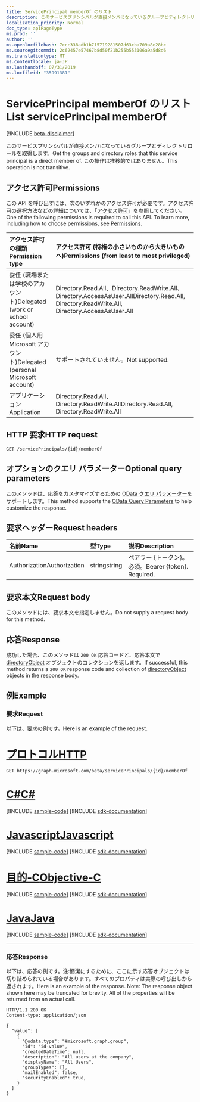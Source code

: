 ```yaml
---
title: ServicePrincipal memberOf のリスト
description: このサービスプリンシパルが直接メンバになっているグループとディレクトリロールを取得します。 この操作は推移的ではありません。
localization_priority: Normal
doc_type: apiPageType
ms.prod: ''
author: ''
ms.openlocfilehash: 7ccc338adb1b715719281507d63cba709a8e28bc
ms.sourcegitcommit: 2c62457e57467b8d50f21b255b553106a9a5d8d6
ms.translationtype: MT
ms.contentlocale: ja-JP
ms.lasthandoff: 07/31/2019
ms.locfileid: "35991381"
---
```

# <a name="list-serviceprincipal-memberof"></a><span data-ttu-id="b71f3-104">ServicePrincipal memberOf のリスト</span><span class="sxs-lookup"><span data-stu-id="b71f3-104">List servicePrincipal memberOf</span></span>

[!INCLUDE [beta-disclaimer](../../includes/beta-disclaimer.md)]

<span data-ttu-id="b71f3-105">このサービスプリンシパルが直接メンバになっているグループとディレクトリロールを取得します。</span><span class="sxs-lookup"><span data-stu-id="b71f3-105">Get the groups and directory roles that this service principal is a direct member of.</span></span> <span data-ttu-id="b71f3-106">この操作は推移的ではありません。</span><span class="sxs-lookup"><span data-stu-id="b71f3-106">This operation is not transitive.</span></span>

## <a name="permissions"></a><span data-ttu-id="b71f3-107">アクセス許可</span><span class="sxs-lookup"><span data-stu-id="b71f3-107">Permissions</span></span>

<span data-ttu-id="b71f3-p103">この API を呼び出すには、次のいずれかのアクセス許可が必要です。アクセス許可の選択方法などの詳細については、「[アクセス許可](/graph/permissions-reference)」を参照してください。</span><span class="sxs-lookup"><span data-stu-id="b71f3-p103">One of the following permissions is required to call this API. To learn more, including how to choose permissions, see [Permissions](/graph/permissions-reference).</span></span>

|<span data-ttu-id="b71f3-110">アクセス許可の種類</span><span class="sxs-lookup"><span data-stu-id="b71f3-110">Permission type</span></span>      | <span data-ttu-id="b71f3-111">アクセス許可 (特権の小さいものから大きいものへ)</span><span class="sxs-lookup"><span data-stu-id="b71f3-111">Permissions (from least to most privileged)</span></span>              |
|:--------------------|:---------------------------------------------------------|
|<span data-ttu-id="b71f3-112">委任 (職場または学校のアカウント)</span><span class="sxs-lookup"><span data-stu-id="b71f3-112">Delegated (work or school account)</span></span> | <span data-ttu-id="b71f3-113">Directory.Read.All、Directory.ReadWrite.All、Directory.AccessAsUser.All</span><span class="sxs-lookup"><span data-stu-id="b71f3-113">Directory.Read.All, Directory.ReadWrite.All, Directory.AccessAsUser.All</span></span>    |
|<span data-ttu-id="b71f3-114">委任 (個人用 Microsoft アカウント)</span><span class="sxs-lookup"><span data-stu-id="b71f3-114">Delegated (personal Microsoft account)</span></span> | <span data-ttu-id="b71f3-115">サポートされていません。</span><span class="sxs-lookup"><span data-stu-id="b71f3-115">Not supported.</span></span>    |
|<span data-ttu-id="b71f3-116">アプリケーション</span><span class="sxs-lookup"><span data-stu-id="b71f3-116">Application</span></span> | <span data-ttu-id="b71f3-117">Directory.Read.All、Directory.ReadWrite.All</span><span class="sxs-lookup"><span data-stu-id="b71f3-117">Directory.Read.All, Directory.ReadWrite.All</span></span> |

## <a name="http-request"></a><span data-ttu-id="b71f3-118">HTTP 要求</span><span class="sxs-lookup"><span data-stu-id="b71f3-118">HTTP request</span></span>

<!-- { "blockType": "ignored" } -->
```http
GET /servicePrincipals/{id}/memberOf
```

## <a name="optional-query-parameters"></a><span data-ttu-id="b71f3-119">オプションのクエリ パラメーター</span><span class="sxs-lookup"><span data-stu-id="b71f3-119">Optional query parameters</span></span>

<span data-ttu-id="b71f3-120">このメソッドは、応答をカスタマイズするための [OData クエリ パラメーター](https://developer.microsoft.com/graph/docs/concepts/query_parameters)をサポートします。</span><span class="sxs-lookup"><span data-stu-id="b71f3-120">This method supports the [OData Query Parameters](https://developer.microsoft.com/graph/docs/concepts/query_parameters) to help customize the response.</span></span>

## <a name="request-headers"></a><span data-ttu-id="b71f3-121">要求ヘッダー</span><span class="sxs-lookup"><span data-stu-id="b71f3-121">Request headers</span></span>
| <span data-ttu-id="b71f3-122">名前</span><span class="sxs-lookup"><span data-stu-id="b71f3-122">Name</span></span>       | <span data-ttu-id="b71f3-123">型</span><span class="sxs-lookup"><span data-stu-id="b71f3-123">Type</span></span> | <span data-ttu-id="b71f3-124">説明</span><span class="sxs-lookup"><span data-stu-id="b71f3-124">Description</span></span>|
|:-----------|:------|:----------|
| <span data-ttu-id="b71f3-125">Authorization</span><span class="sxs-lookup"><span data-stu-id="b71f3-125">Authorization</span></span>  | <span data-ttu-id="b71f3-126">string</span><span class="sxs-lookup"><span data-stu-id="b71f3-126">string</span></span>  | <span data-ttu-id="b71f3-p104">ベアラー {トークン}。必須。</span><span class="sxs-lookup"><span data-stu-id="b71f3-p104">Bearer {token}. Required.</span></span> |

## <a name="request-body"></a><span data-ttu-id="b71f3-129">要求本文</span><span class="sxs-lookup"><span data-stu-id="b71f3-129">Request body</span></span>
<span data-ttu-id="b71f3-130">このメソッドには、要求本文を指定しません。</span><span class="sxs-lookup"><span data-stu-id="b71f3-130">Do not supply a request body for this method.</span></span>

## <a name="response"></a><span data-ttu-id="b71f3-131">応答</span><span class="sxs-lookup"><span data-stu-id="b71f3-131">Response</span></span>

<span data-ttu-id="b71f3-132">成功した場合、このメソッドは `200 OK` 応答コードと、応答本文で [directoryObject](../resources/directoryobject.md) オブジェクトのコレクションを返します。</span><span class="sxs-lookup"><span data-stu-id="b71f3-132">If successful, this method returns a `200 OK` response code and collection of [directoryObject](../resources/directoryobject.md) objects in the response body.</span></span>

## <a name="example"></a><span data-ttu-id="b71f3-133">例</span><span class="sxs-lookup"><span data-stu-id="b71f3-133">Example</span></span>

### <a name="request"></a><span data-ttu-id="b71f3-134">要求</span><span class="sxs-lookup"><span data-stu-id="b71f3-134">Request</span></span>

<span data-ttu-id="b71f3-135">以下は、要求の例です。</span><span class="sxs-lookup"><span data-stu-id="b71f3-135">Here is an example of the request.</span></span>

# <a name="httptabhttp"></a>[<span data-ttu-id="b71f3-136">プロトコル</span><span class="sxs-lookup"><span data-stu-id="b71f3-136">HTTP</span></span>](#tab/http)
<!-- {
  "blockType": "request",
  "name": "get_serviceprincipal_memberof"
}-->
```http
GET https://graph.microsoft.com/beta/servicePrincipals/{id}/memberOf
```
# <a name="ctabcsharp"></a>[<span data-ttu-id="b71f3-137">C#</span><span class="sxs-lookup"><span data-stu-id="b71f3-137">C#</span></span>](#tab/csharp)
[!INCLUDE [sample-code](../includes/snippets/csharp/get-serviceprincipal-memberof-csharp-snippets.md)]
[!INCLUDE [sdk-documentation](../includes/snippets/snippets-sdk-documentation-link.md)]

# <a name="javascripttabjavascript"></a>[<span data-ttu-id="b71f3-138">Javascript</span><span class="sxs-lookup"><span data-stu-id="b71f3-138">Javascript</span></span>](#tab/javascript)
[!INCLUDE [sample-code](../includes/snippets/javascript/get-serviceprincipal-memberof-javascript-snippets.md)]
[!INCLUDE [sdk-documentation](../includes/snippets/snippets-sdk-documentation-link.md)]

# <a name="objective-ctabobjc"></a>[<span data-ttu-id="b71f3-139">目的-C</span><span class="sxs-lookup"><span data-stu-id="b71f3-139">Objective-C</span></span>](#tab/objc)
[!INCLUDE [sample-code](../includes/snippets/objc/get-serviceprincipal-memberof-objc-snippets.md)]
[!INCLUDE [sdk-documentation](../includes/snippets/snippets-sdk-documentation-link.md)]

# <a name="javatabjava"></a>[<span data-ttu-id="b71f3-140">Java</span><span class="sxs-lookup"><span data-stu-id="b71f3-140">Java</span></span>](#tab/java)
[!INCLUDE [sample-code](../includes/snippets/java/get-serviceprincipal-memberof-java-snippets.md)]
[!INCLUDE [sdk-documentation](../includes/snippets/snippets-sdk-documentation-link.md)]

---


### <a name="response"></a><span data-ttu-id="b71f3-141">応答</span><span class="sxs-lookup"><span data-stu-id="b71f3-141">Response</span></span>

<span data-ttu-id="b71f3-p105">以下は、応答の例です。注:簡潔にするために、ここに示す応答オブジェクトは切り詰められている場合があります。すべてのプロパティは実際の呼び出しから返されます。</span><span class="sxs-lookup"><span data-stu-id="b71f3-p105">Here is an example of the response. Note: The response object shown here may be truncated for brevity. All of the properties will be returned from an actual call.</span></span>
<!-- {
  "blockType": "response",
  "truncated": true,
  "@odata.type": "microsoft.graph.directoryObject",
  "isCollection": true
} -->
```http
HTTP/1.1 200 OK
Content-type: application/json

{
  "value": [
    {
      "@odata.type": "#microsoft.graph.group",
      "id": "id-value",
      "createdDateTime": null,
      "description": "All users at the company",
      "displayName": "All Users",
      "groupTypes": [],
      "mailEnabled": false,
      "securityEnabled": true,
    }
  ]
}
```

<!-- uuid: 8fcb5dbc-d5aa-4681-8e31-b001d5168d79
2015-10-25 14:57:30 UTC -->
<!--
{
  "type": "#page.annotation",
  "description": "List servicePrincipal memberOf",
  "keywords": "",
  "section": "documentation",
  "tocPath": "",
  "suppressions": [
  ]
}
-->
